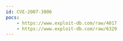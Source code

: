 ```yaml
---
id: CVE-2007-3006
pocs:
    - https://www.exploit-db.com/raw/4017
    - https://www.exploit-db.com/raw/6329
---
```

